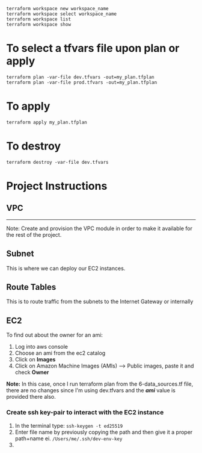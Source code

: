 `terraform workspace new workspace_name`  
`terraform workspace select workspace_name`  
`terraform workspace list`  
`terraform workspace show`  

# To select a tfvars file upon plan or apply
`terraform plan -var-file dev.tfvars -out=my_plan.tfplan`  
`terraform plan -var-file prod.tfvars -out=my_plan.tfplan`  

# To apply
`terraform apply my_plan.tfplan`  

# To destroy
`terraform destroy -var-file dev.tfvars`  

# Project Instructions

## VPC
---
Note: Create and provision the VPC module in order to make it available for the rest of the project.  


## Subnet
This is where we can deploy our EC2 instances.

## Route Tables
This is to route traffic from the subnets to the Internet Gateway or internally

## EC2 
To find out about the owner for an ami:  
1. Log into aws console  
2. Choose an ami from the ec2 catalog  
3. Click on **Images**  
4. Click on Amazon Machine Images (AMIs) --> Public images, paste it and check **Owner**  

**Note:** In this case, once I run terraform plan from the 6-data_sources.tf file, there are no changes
since I'm using dev.tfvars and the ***ami*** value is provided there also.

### Create ssh key-pair to interact with the EC2 instance
1. In the terminal type: `ssh-keygen -t ed25519`
2. Enter file name by previously copying the path and then give it a proper path+name ei. `/Users/me/.ssh/dev-env-key`
3. 